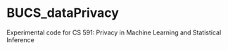 # BUCS_dataPrivacy
Experimental code for CS 591: Privacy in Machine Learning and Statistical Inference
